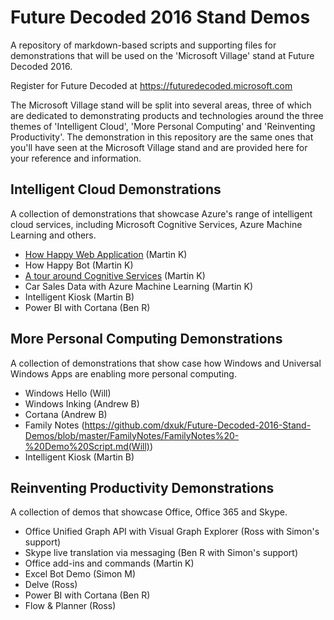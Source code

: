 # Future Decoded 2016 Stand Demos
A repository of markdown-based scripts and supporting files for demonstrations that will be used on the 'Microsoft Village' stand at Future Decoded 2016.

Register for Future Decoded at https://futuredecoded.microsoft.com

The Microsoft Village stand will be split into several areas, three of which are dedicated to demonstrating products and technologies around the three themes of 'Intelligent Cloud', 'More Personal Computing' and 'Reinventing Productivity'. The demonstration in this repository are the same ones that you'll have seen at the Microsoft Village stand and are provided here for your reference and information.

## Intelligent Cloud Demonstrations
A collection of demonstrations that showcase Azure's range of intelligent cloud services, including Microsoft Cognitive Services, Azure Machine Learning and others.
* [How Happy Web Application](https://github.com/dxuk/Future-Decoded-2016-Stand-Demos/blob/master/How%20Happy%20Web%20Application/How%20Happy%20Web%20Application%20-%20Demo%20Script.md) (Martin K)
* How Happy Bot (Martin K)
* [A tour around Cognitive Services]() (Martin K)
* Car Sales Data with Azure Machine Learning (Martin K)
* Intelligent Kiosk (Martin B)
* Power BI with Cortana (Ben R)

## More Personal Computing Demonstrations
A collection of demonstrations that show case how Windows and Universal Windows Apps are enabling more personal computing.
* Windows Hello (Will)
* Windows Inking (Andrew B)
* Cortana (Andrew B)
* Family Notes (https://github.com/dxuk/Future-Decoded-2016-Stand-Demos/blob/master/FamilyNotes/FamilyNotes%20-%20Demo%20Script.md(Will))
* Intelligent Kiosk (Martin B)

## Reinventing Productivity Demonstrations
A collection of demos that showcase Office, Office 365 and Skype.
* Office Unified Graph API with Visual Graph Explorer (Ross with Simon's support)
* Skype live translation via messaging (Ben R with Simon's support)
* Office add-ins and commands (Martin K)
* Excel Bot Demo (Simon M)
* Delve (Ross)
* Power BI with Cortana (Ben R)
* Flow & Planner (Ross)
